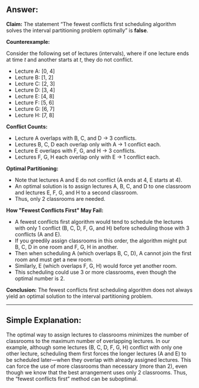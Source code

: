 ## Answer:

**Claim:** The statement “The fewest conflicts first scheduling algorithm solves the interval partitioning problem optimally” is **false**.

**Counterexample:**

Consider the following set of lectures (intervals), where if one lecture ends at time $t$ and another starts at $t$, they do not conflict.

- Lecture A: [0, 4]
- Lecture B: [1, 2]
- Lecture C: [2, 3]
- Lecture D: [3, 4]
- Lecture E: [4, 8]
- Lecture F: [5, 6]
- Lecture G: [6, 7]
- Lecture H: [7, 8]

**Conflict Counts:**
- Lecture A overlaps with B, C, and D $\rightarrow$ 3 conflicts.
- Lectures B, C, D each overlap only with A $\rightarrow$ 1 conflict each.
- Lecture E overlaps with F, G, and H $\rightarrow$ 3 conflicts.
- Lectures F, G, H each overlap only with E $\rightarrow$ 1 conflict each.

**Optimal Partitioning:**
- Note that lectures A and E do not conflict (A ends at 4, E starts at 4).
- An optimal solution is to assign lectures A, B, C, and D to one classroom and lectures E, F, G, and H to a second classroom.
- Thus, only 2 classrooms are needed.

**How "Fewest Conflicts First" May Fail:**
- A fewest conflicts first algorithm would tend to schedule the lectures with only 1 conflict (B, C, D, F, G, and H) before scheduling those with 3 conflicts (A and E).
- If you greedily assign classrooms in this order, the algorithm might put B, C, D in one room and F, G, H in another.
- Then when scheduling A (which overlaps B, C, D), A cannot join the first room and must get a new room.
- Similarly, E (which overlaps F, G, H) would force yet another room.
- This scheduling could use 3 or more classrooms, even though the optimal number is 2.

**Conclusion:**
The fewest conflicts first scheduling algorithm does not always yield an optimal solution to the interval partitioning problem.

---

## Simple Explanation:

The optimal way to assign lectures to classrooms minimizes the number of classrooms to the maximum number of overlapping lectures. In our example, although some lectures (B, C, D, F, G, H) conflict with only one other lecture, scheduling them first forces the longer lectures (A and E) to be scheduled later—when they overlap with already assigned lectures. This can force the use of more classrooms than necessary (more than 2), even though we know that the best arrangement uses only 2 classrooms. Thus, the “fewest conflicts first” method can be suboptimal.
